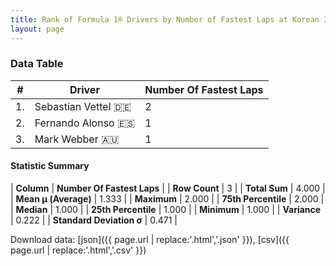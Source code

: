 ```yaml
---
title: Rank of Formula 1® Drivers by Number of Fastest Laps at Korean International Circuit
layout: page
---
```


<canvas id="chart" width="400" height="180"></canvas>
<script>
var data = {
    "datasets": [
        {
            "backgroundColor": [
                "#9C8E8D",
                "#9C8E8D",
                "#9C8E8D"
            ],
            "borderColor": [
                "#1D181E",
                "#1D181E",
                "#1D181E"
            ],
            "borderWidth": 1,
            "data": [
                2.0,
                1.0,
                1.0
            ],
            "label": "Number Of Fastest Laps"
        }
    ],
    "labels": [
        "Sebastian Vettel",
        "Fernando Alonso",
        "Mark Webber"
    ]
};
var options = {
  legend: {
    display: false
  },
  scales: {
    xAxes: [{
      ticks: {
        beginAtZero: true,
        maxRotation: 180,
        display: window.innerWidth > 800
      }
    }],
    yAxes: [{
      ticks: {
        beginAtZero: true
      }
    }]
  },
  onResize: function(chart, size) {
    chart.options.scales.xAxes[0].ticks.display = size.width > 800;
  }
};
var chart = new Chart("chart", {
    data: data,
    type: 'bar',
    options: options
});
</script>



### Data Table

| # | Driver | Number Of Fastest Laps |
|--|--|--|
| 1. | Sebastian Vettel 🇩🇪 | 2 |
| 2. | Fernando Alonso 🇪🇸 | 1 |
| 3. | Mark Webber 🇦🇺 | 1 |

#### Statistic Summary

| **Column** | **Number Of Fastest Laps** |
| **Row Count** | 3 |
| **Total Sum** | 4.000 |
| **Mean μ (Average)** | 1.333 |
| **Maximum** | 2.000 |
| **75th Percentile** | 2.000 |
| **Median** | 1.000 |
| **25th Percentile** | 1.000 |
| **Minimum** | 1.000 |
| **Variance** | 0.222 |
| **Standard Deviation σ** | 0.471 |

Download data: [json]({{ page.url | replace:'.html','.json' }}), [csv]({{ page.url | replace:'.html','.csv' }})

